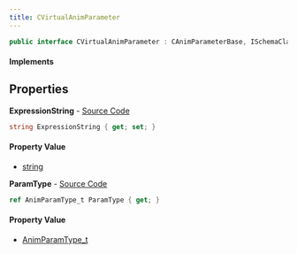 ```yaml
---
title: CVirtualAnimParameter
---
```


```csharp
public interface CVirtualAnimParameter : CAnimParameterBase, ISchemaClass<CAnimParameterBase>, ISchemaClass<CVirtualAnimParameter>, ISchemaField, ISchemaClass, INativeHandle
```

#### Implements

## Properties

**ExpressionString** - [Source Code](https://github.com/swiftly-solution/swiftlys2/blob/main/managed/src/SwiftlyS2.Generated/Schemas/Interfaces/CVirtualAnimParameter.cs#L16)

```csharp
string ExpressionString { get; set; }
```

#### Property Value

- [string](https://learn.microsoft.com/dotnet/api/system.string)

**ParamType** - [Source Code](https://github.com/swiftly-solution/swiftlys2/blob/main/managed/src/SwiftlyS2.Generated/Schemas/Interfaces/CVirtualAnimParameter.cs#L18)

```csharp
ref AnimParamType_t ParamType { get; }
```

#### Property Value

- [AnimParamType_t](/docs/api/shared/schemadefinitions/animparamtype_t)

